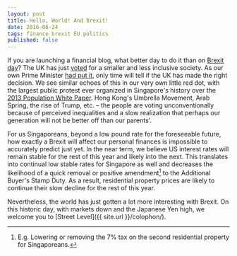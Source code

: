 ```yaml
---
layout: post
title: Hello, World! And Brexit!
date: 2016-06-24
tags: finance brexit EU politics
published: false
---
```

If you are launching a financial blog, what better day to do it than on [Brexit day](http://www.youtube.com/watch?v=iAgKHSNqxa8)? The UK has just [voted](http://www.bloomberg.com/graphics/2016-brexit-referendum/) for a smaller and less inclusive society. As our own Prime Minister [had put it](https://www.facebook.com/leehsienloong/posts/1142353405827364), only time will tell if the UK has made the right decision. We see similar echoes of this in our very own little red dot, with the largest public protest ever organized in Singapore's history over the [2013 Population White Paper](http://population.sg/whitepaper/). Hong Kong's Umbrella Movement, Arab Spring, the rise of Trump, etc. – the people are voting unconventionally because of perceived inequalities and a slow realization that perhaps our generation will not be better off than our parents'.

For us Singaporeans, beyond a low pound rate for the foreseeable future, how exactly a Brexit will affect our personal finances is impossible to accurately predict just yet. In the near term, we believe US interest rates will remain stable for the rest of this year and likely into the next. This translates into continual low stable rates for Singapore as well and decreases the likelihood of a quick removal or positive amendment[^n] to the Additional Buyer's Stamp Duty. As a result, residential property prices are likely to continue their slow decline for the rest of this year.

Nevertheless, the world has just gotten a lot more interesting with Brexit. On this historic day, with markets down and the Japanese Yen high, we welcome you to [Street Level]({{ site.url }}/colophon/).

[^n]:E.g. Lowering or removing the 7% tax on the second residential property for Singaporeans.
